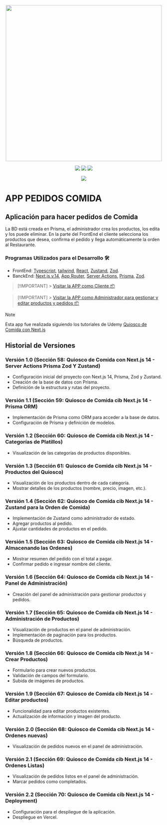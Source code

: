 <div id="header" align="center">
  <img decoding="async" src="https://app-pedidos-comida.vercel.app/logo.svg" width="500"/>
</div>

<div id="badges" align="center">

[![](https://img.shields.io/badge/LinkedIn-0077B5?style=for-the-badge&logo=linkedin&logoColor=white)](https://www.linkedin.com/in/jonathan-bernal-b806ba292/)
[![](https://img.shields.io/badge/YouTube-red?style=for-the-badge&logo=youtube&logoColor=white)](https://www.youtube.com/channel/UCOuQXbs6SHQ58t6xEur6siQ)
[![](https://img.shields.io/badge/Página_Web-yelow?style=for-the-badge&logo=medium&logoColor=white)](https://bernalarriaga.com/cv/)

</div>

<div id="badges" align="center">

[![](https://komarev.com/ghpvc/?username=isay83&style=for-the-badge&abbreviated=true)](https://github.com/isay83/)

</div>

# APP PEDIDOS COMIDA

## Aplicación para hacer pedidos de Comida

La BD está creada en Prisma, el administrador crea los productos, los edita y los puede eliminar.
En la parte del FrontEnd el cliente selecciona los productos que desea, confirma el pedido y llega automáticamente la orden al Restaurante.

### Programas Utilizados para el Desarrollo 🛠️

- FrontEnd: [Typescript](https://www.typescriptlang.org), [tailwind](https://tailwindcss.com), [React](https://es.react.dev), [Zustand](https://docs.pmnd.rs/zustand/getting-started/introduction), [Zod](https://zod.dev).
- BanckEnd: [Next.js v.14](https://nextjs.org/blog/next-14), [App Router](https://nextjs.org/docs/app), [Server Actions](https://swr.vercel.app), [Prisma](https://www.prisma.io), [Zod](https://zod.dev).

> [!IMPORTANT] > [Visitar la APP como Cliente 📦](https://app-pedidos-comida.vercel.app)

> [!IMPORTANT] > [Visitar la APP como Administrador para gestionar y editar productos y pedidos 📦](https://app-pedidos-comida.vercel.app/admin/products)

> [!NOTE]  
> Esta app fue realizada siguiendo los tutoriales de Udemy [Quiosco de Comida con Next.js](https://www.udemy.com/course/react-de-principiante-a-experto-creando-mas-de-10-aplicaciones/learn/lecture/42840964#overview)

## Historial de Versiones

### Versión 1.0 (Sección 58: Quiosco de Comida con Next.js 14 - Server Actions Prisma Zod Y Zustand)

- Configuración inicial del proyecto con Next.js 14, Prisma, Zod y Zustand.
- Creación de la base de datos con Prisma.
- Definición de la estructura y rutas del proyecto.

### Versión 1.1 (Sección 59: Quiosco de Comida cib Next.js 14 - Prisma ORM)

- Implementación de Prisma como ORM para acceder a la base de datos.
- Configuración de Prisma y definición de modelos.

### Versión 1.2 (Sección 60: Quiosco de Comida cib Next.js 14 - Categorías de Platillos)

- Visualización de las categorías de productos disponibles.

### Versión 1.3 (Sección 61: Quiosco de Comida cib Next.js 14 - Productos del Quiosco)

- Visualización de los productos dentro de cada categoría.
- Mostrar detalles de los productos (nombre, precio, imagen, etc.).

### Versión 1.4 (Sección 62: Quiosco de Comida cib Next.js 14 - Zustand para la Orden de Comida)

- Implementación de Zustand como administrador de estado.
- Agregar productos al pedido.
- Ajustar cantidades de productos en el pedido.

### Versión 1.5 (Sección 63: Quiosco de Comida cib Next.js 14 - Almacenando las Ordenes)

- Mostrar resumen del pedido con el total a pagar.
- Confirmar pedido e ingresar nombre del cliente.

### Versión 1.6 (Sección 64: Quiosco de Comida cib Next.js 14 - Panel de Administración)

- Creación del panel de administración para gestionar productos y pedidos.

### Versión 1.7 (Sección 65: Quiosco de Comida cib Next.js 14 - Administración de Productos)

- Visualización de productos en el panel de administración.
- Implementación de paginación para los productos.
- Búsqueda de productos.

### Versión 1.8 (Sección 66: Quiosco de Comida cib Next.js 14 - Crear Productos)

- Formulario para crear nuevos productos.
- Validación de campos del formulario.
- Subida de imágenes de productos.

### Versión 1.9 (Sección 67: Quiosco de Comida cib Next.js 14 -Editar productos)

- Funcionalidad para editar productos existentes.
- Actualización de información y imagen del producto.

### Versión 2.0 (Sección 68: Quiosco de Comida cib Next.js 14 - Ordenes nuevas)

- Visualización de pedidos nuevos en el panel de administración.

### Versión 2.1 (Sección 69: Quiosco de Comida cib Next.js 14 - Ordenes Listas)

- Visualización de pedidos listos en el panel de administración.
- Marcar pedidos como completados.

### Versión 2.2 (Sección 70: Quiosco de Comida cib Next.js 14 - Deployment)

- Configuración para el despliegue de la aplicación.
- Despliegue en Vercel.
